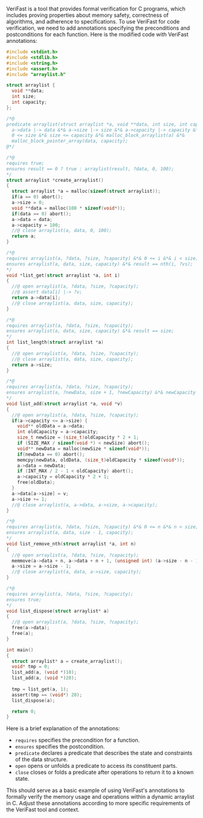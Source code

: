 VeriFast is a tool that provides formal verification for C programs, which includes proving properties about memory safety, correctness of algorithms, and adherence to specifications. To use VeriFast for code verification, we need to add annotations specifying the preconditions and postconditions for each function. Here is the modified code with VeriFast annotations:

```c
#include <stdint.h>
#include <stdlib.h>
#include <string.h>
#include <assert.h>
#include "arraylist.h"

struct arraylist {
  void **data;
  int size;
  int capacity;
};

/*@
predicate arraylist(struct arraylist *a, void **data, int size, int capacity) =
  a->data |-> data &*& a->size |-> size &*& a->capacity |-> capacity &*&
  0 <= size &*& size <= capacity &*& malloc_block_arraylist(a) &*& 
  malloc_block_pointer_array(data, capacity);
@*/

/*@
requires true;
ensures result == 0 ? true : arraylist(result, ?data, 0, 100);
*/
struct arraylist *create_arraylist()  
{
  struct arraylist *a = malloc(sizeof(struct arraylist));
  if(a == 0) abort();
  a->size = 0;
  void **data = malloc(100 * sizeof(void*));
  if(data == 0) abort();
  a->data = data;
  a->capacity = 100;
  //@ close arraylist(a, data, 0, 100);
  return a; 
}

/*@
requires arraylist(a, ?data, ?size, ?capacity) &*& 0 <= i &*& i < size;
ensures arraylist(a, data, size, capacity) &*& result == nth(i, ?vs);
*/
void *list_get(struct arraylist *a, int i)
{
  //@ open arraylist(a, ?data, ?size, ?capacity);
  //@ assert data[i] |-> ?v;
  return a->data[i];
  //@ close arraylist(a, data, size, capacity);
}

/*@
requires arraylist(a, ?data, ?size, ?capacity);
ensures arraylist(a, data, size, capacity) &*& result == size;
*/
int list_length(struct arraylist *a)
{
  //@ open arraylist(a, ?data, ?size, ?capacity);
  //@ close arraylist(a, data, size, capacity);
  return a->size;
}

/*@
requires arraylist(a, ?data, ?size, ?capacity);
ensures arraylist(a, ?newData, size + 1, ?newCapacity) &*& newCapacity >= capacity;
*/
void list_add(struct arraylist *a, void *v)
{
  //@ open arraylist(a, ?data, ?size, ?capacity);
  if(a->capacity <= a->size) {
    void** oldData = a->data;
    int oldCapacity = a->capacity;
    size_t newSize = (size_t)oldCapacity * 2 + 1;
    if (SIZE_MAX / sizeof(void *) < newSize) abort();
    void** newData = malloc(newSize * sizeof(void*));
    if(newData == 0) abort();
    memcpy(newData, oldData, (size_t)oldCapacity * sizeof(void*));
    a->data = newData;
    if (INT_MAX / 2 - 1 < oldCapacity) abort();
    a->capacity = oldCapacity * 2 + 1;
    free(oldData);
  }
  a->data[a->size] = v;
  a->size += 1;
  //@ close arraylist(a, a->data, a->size, a->capacity);
}

/*@
requires arraylist(a, ?data, ?size, ?capacity) &*& 0 <= n &*& n < size;
ensures arraylist(a, data, size - 1, capacity);
*/
void list_remove_nth(struct arraylist *a, int n)
{
  //@ open arraylist(a, ?data, ?size, ?capacity);
  memmove(a->data + n, a->data + n + 1, (unsigned int) (a->size - n - 1) * sizeof(void *));
  a->size = a->size - 1;
  //@ close arraylist(a, data, a->size, capacity);
}

/*@
requires arraylist(a, ?data, ?size, ?capacity);
ensures true;
*/
void list_dispose(struct arraylist* a)
{
  //@ open arraylist(a, ?data, ?size, ?capacity);
  free(a->data);
  free(a);
}

int main()
{
  struct arraylist* a = create_arraylist();
  void* tmp = 0;
  list_add(a, (void *)10);
  list_add(a, (void *)20);
  
  tmp = list_get(a, 1);
  assert(tmp == (void*) 20);
  list_dispose(a);

  return 0;
}
```

Here is a brief explanation of the annotations:
- `requires` specifies the precondition for a function.
- `ensures` specifies the postcondition.
- `predicate` declares a predicate that describes the state and constraints of the data structure.
- `open` opens or unfolds a predicate to access its constituent parts.
- `close` closes or folds a predicate after operations to return it to a known state.

This should serve as a basic example of using VeriFast's annotations to formally verify the memory usage and operations within a dynamic arraylist in C. Adjust these annotations according to more specific requirements of the VeriFast tool and context.
